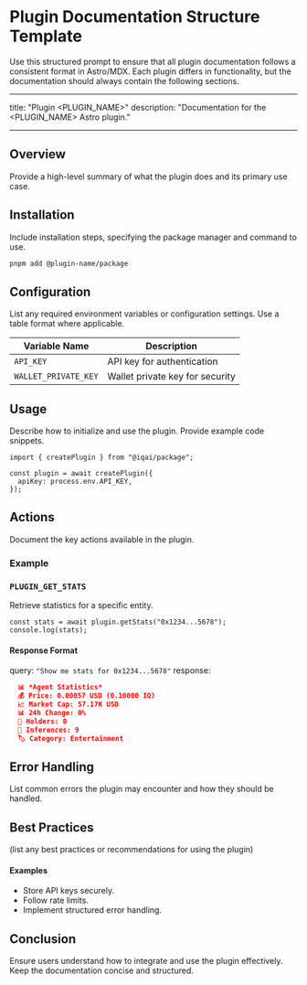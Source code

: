 # Plugin Documentation Structure Template

Use this structured prompt to ensure that all plugin documentation follows a consistent format in Astro/MDX. Each plugin differs in functionality, but the documentation should always contain the following sections.

---

title: "Plugin <PLUGIN_NAME>"
description: "Documentation for the <PLUGIN_NAME> Astro plugin."

---

## Overview

Provide a high-level summary of what the plugin does and its primary use case.

## Installation

Include installation steps, specifying the package manager and command to use.

```bash
pnpm add @plugin-name/package
```

## Configuration

List any required environment variables or configuration settings. Use a table format where applicable.

| Variable Name        | Description                     |
| -------------------- | ------------------------------- |
| `API_KEY`            | API key for authentication      |
| `WALLET_PRIVATE_KEY` | Wallet private key for security |

## Usage

Describe how to initialize and use the plugin. Provide example code snippets.

```tsx
import { createPlugin } from "@iqai/package";

const plugin = await createPlugin({
  apiKey: process.env.API_KEY,
});
```

## Actions

Document the key actions available in the plugin.

### Example

### `PLUGIN_GET_STATS`

Retrieve statistics for a specific entity.

```tsx
const stats = await plugin.getStats("0x1234...5678");
console.log(stats);
```

#### Response Format

query: `"Show me stats for 0x1234...5678"`
response:

  ```json
    📊 *Agent Statistics*
    💰 Price: 0.00057 USD (0.10000 IQ)
    📈 Market Cap: 57.17K USD
    📊 24h Change: 0%
    👥 Holders: 0
    🤖 Inferences: 9
    🏷️ Category: Entertainment
  ```

## Error Handling

List common errors the plugin may encounter and how they should be handled.

## Best Practices

(list any best practices or recommendations for using the plugin)

#### Examples

- Store API keys securely.
- Follow rate limits.
- Implement structured error handling.

## Conclusion

Ensure users understand how to integrate and use the plugin effectively. Keep the documentation concise and structured.
